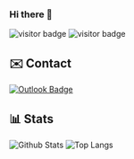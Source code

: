 ### Hi there 👋

![visitor badge](https://visitor-badge.imlete.cn/?id=Arnaud58.Arnaud58&label=Unique&type=uv&color=3c7dbe)
![visitor badge](https://visitor-badge.imlete.cn/?id=Arnaud58.Arnaud58&label=Total&color=3c7dbe)

## ✉️ Contact

[![Outlook Badge](https://img.shields.io/badge/-arnaud.rougetet@myxed.eu-0078D4?style=flat-square&logo=microsoft-outlook&logoColor=white&link=mailto:arnaud.rougetet@myxed.eu)](mailto:arnaud.rougetet@myxed.eu)

## :bar_chart: Stats

![Github Stats](https://github-readme-stats.vercel.app/api?username=Arnaud-Myxed&include_all_commits=true&show_icons=true&count_private=true&hide=prs,issues&role=OWNER,ORGANIZATION_MEMBER,COLLABORATOR&theme=tokyonight)
![Top Langs](https://github-readme-stats-one-bice.vercel.app/api/top-langs/?username=Arnaud-Myxed&langs_count=10&layout=compact&role=OWNER,ORGANIZATION_MEMBER,COLLABORATOR&theme=tokyonight)
